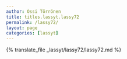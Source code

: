 ```yaml
---
author: Ossi Törrönen
title: titles.lassyt.lassy72
permalink: /lassy72/
layout: page
categories: [lassyt]
---
```

{% translate_file _lassyt/lassy72/lassy72.md %}